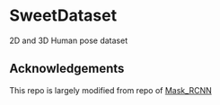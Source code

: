 # SweetDataset
2D and 3D Human pose dataset

## Acknowledgements
This repo is largely modified from repo of [Mask_RCNN](https://github.com/matterport/Mask_RCNN.git)
